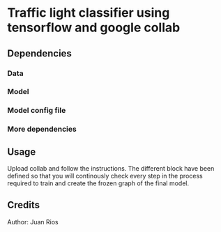 # Traffic light classifier using tensorflow and google collab

## Dependencies

### Data

### Model

### Model config file

### More dependencies


## Usage

Upload collab and follow the instructions. The different block have been defined so that you will continously check every step in the process required to train and create the frozen graph
of the final model.

## Credits

Author: Juan Rios


